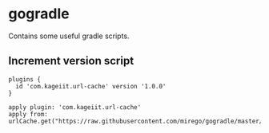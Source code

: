 # gogradle
Contains some useful gradle scripts.

Increment version script
-----------
```
plugins {
  id 'com.kageiit.url-cache' version '1.0.0'
}

apply plugin: 'com.kageiit.url-cache'
apply from: urlCache.get("https://raw.githubusercontent.com/mirego/gogradle/master/increment.gradle")
```

